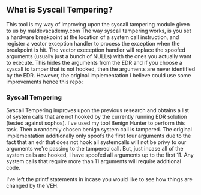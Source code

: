 ## What is Syscall Tempering?

This tool is my way of improving upon the syscall tampering module given to us by maldevacademy.com
The way syscall tampering works, is you set a hardware breakpoint at the location of a system call instruction, and register a vector exception handler to process the exception when the breakpoint is hit.
The vector exeception handler will replace the spoofed arguments (usually just a bunch of NULLs) with the ones you actually want to execute.
This hides the arguments from the EDR and if you choose a syscall to tamper that is not hooked, then the arguments are never identified by the EDR.
However, the original implementation i believe could use some improvements hence this repo:

### Syscall Tempering
Syscall Tempering improves upon the previous research and obtains a list of system calls that are not hooked by the currently running EDR solution (tested against sophos). I've used my tool Benign Hunter to perform this task.
Then a randomly chosen benign system call is tampered.
The original implementation additionally only spoofs the first four arguments due to the fact that an edr that does not hook all systemcalls will not be privy to our arguments we're passing to the tampered call. But, just incase all of the system calls are hooked, I have spoofed all arguments up to the first 11.
Any system calls that require more than 11 arguments will require additional code.

I've left the printf statements in incase you would like to see how things are changed by the VEH.
